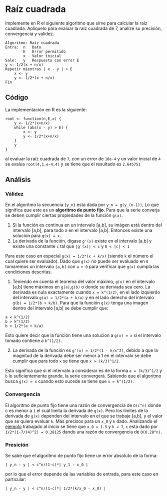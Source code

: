 # Raíz cuadrada

Implemente en R el siguiente algoritmo que sirve para calcular la raíz cuadrada. Aplíquelo para evaluar la raíz cuadrada de 7, analize su precisión, convergencia y validez.

```
Algoritmo: Raíz cuadrada
Entra:	n	Dato
		E 	Error permitido
		x 	Valor inicial
Sale: 	y 	Respuesta con error E
y <- 1/2(x + n/x)
Repetir mientras | x - y | > E
	x <- y
	y <- 1/2*(x + n/x)
Fin
```

## Código

La implementación en R es la siguiente:

```
root <- function(n,E,x) {
	y <- 1/2*(x+n/x)
	while (abs(x - y) > E) {
		x <- y
		y <- 1/2*(x+n/x)
	}
	y
}
```

al evaluar la raíz cuadrada de `7`, con un error de `10e-4` y un valor inicial de `4` <a name="example"></a> se evalua `root(4,1.e-4,4)`  y se tiene que el resultado es `2.645751`

## Análisis

### Válidez

En el algoritmo la secuencia `{y_n}` esta dada por `y_n = g(y_(n-1))`, Lo que significa que este es un **algoritmo de punto fijo**. Para que la serie converja se deben cumplir ciertas propiedades de la función `g(x)`.

1. Si la función es continua en un intervalo [a,b], su imágen está dentro del intervalo [a,b], para todo x en el intervalo [a,b]. Entonces existe una solucion para `g(x) = x`.
2. La derivada de la función, dígase `g'(x)` existe en el intervalo [a,b] y existe una constante `c` tal que `|g'(x)| < c` y `0 < |c| < 1`

Para este caso en especial `g(x) = 1/2*(x + k/x)` (siendo `k` el número el cual quiere ser evaluado). Dado que `g(x)` no puede ser evaluado en `0` tomaremos un intervalo `[a,b]` con `a > 0` para verificar que `g(x)` cumpla las condiciones descritas.

1. Teniendo en cuenta el teorema del valor máximo, `g(x)`  en el intervalo [a,b] tiene máximos en `g(a)`,`g(b)` o donde su derivada sea cero. La derivada es nula exactamente cuando `x = k^(1/2)`, en el lado izquierdo del intervalo `g(a) = 1/2*(a + k/a)` y en el lado derecho del intervalo `g(b) = 1/2*(b + k/b)`. Para que la función `g(x)` tenga una imagen dentro del intervalo [a,b] se debe cumplir que:

```
a < k^(1/2)
b > k^(1/2)
b > 1/2*(a + k/a)
```

Esto quiere decir que la función tiene una solucion a `g(x) = x` si el intervalo tomado contiene a `k^(1/2)`.

2. La derivada de la función es `g'(x) = 1/2*(1 - k/x^2)`, debido a que la magnitud de la derivada debe ser menor a 1 en el intervalo se debe cumplir que para todo `x` se tiene que `x > (k/3)^1/2`.

Esto significa que si el intervalo a considerar es de la forma `a = (k/3)^1/2` y `b` lo suficientemente grande, la serie convergerá. Sabiendo que el algoritmo busca `g(x) = x` cuando esto sucede se tiene que `x = k^(1/2)`.

### Convergencia 

El algoritmo de punto fijo tiene una razón de convergencia de `O(c^n)` donde c es menor a `1` el cual limita la derivada de `g(x)`. Pero los límites de la derivada de `g(x)` dependen del intervalo en el que se trabaje [a,b], y el valor que se quiera evaluar `k`. Más precisos para un `x_0` y `k` dado. Analizando el [ejemplo](#example) trabajado al inicio se tiene que `x_0 = 1.5` y `k = 7`, `c` esta dado por `1/2*(1-7/(4)^2) = 0.28125` dando una razón de convergencia de `O(0.28^n)`. 

### Presición

Se sabe que el algoritmo de punto fijo tiene un error absoluto de la forma:

```
| y_n - y | < c^n/(1-c)*| y_1 - x_0 |
```

por lo que el error depende de las variables de entrada, para este caso en particular:

```
| y_n - y | < c^n/(1-c)*| 1/2*(k/x_0 - x_0) |
```
